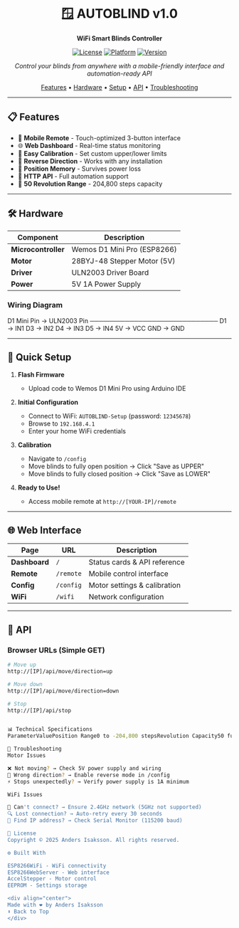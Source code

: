 <div align="center">

# 🪟 AUTOBLIND v1.0

**WiFi Smart Blinds Controller**

[![License](https://img.shields.io/badge/License-All%20Rights%20Reserved-red.svg)](LICENSE)
[![Platform](https://img.shields.io/badge/Platform-ESP8266-blue.svg)](https://www.espressif.com/)
[![Version](https://img.shields.io/badge/Version-1.0-green.svg)]()

*Control your blinds from anywhere with a mobile-friendly interface and automation-ready API*

[Features](#features) • [Hardware](#hardware) • [Setup](#quick-setup) • [API](#api) • [Troubleshooting](#troubleshooting)

</div>

---

## 📋 Features

- 📱 **Mobile Remote** - Touch-optimized 3-button interface
- 🌐 **Web Dashboard** - Real-time status monitoring
- 🔧 **Easy Calibration** - Set custom upper/lower limits
- 🔄 **Reverse Direction** - Works with any installation
- 💾 **Position Memory** - Survives power loss
- 🚀 **HTTP API** - Full automation support
- 📏 **50 Revolution Range** - 204,800 steps capacity

---

## 🛠 Hardware

| Component | Description |
|-----------|-------------|
| **Microcontroller** | Wemos D1 Mini Pro (ESP8266) |
| **Motor** | 28BYJ-48 Stepper Motor (5V) |
| **Driver** | ULN2003 Driver Board |
| **Power** | 5V 1A Power Supply |

### Wiring Diagram
D1 Mini Pin  →  ULN2003 Pin
─────────────────────────────
D1           →  IN1
D3           →  IN2
D4           →  IN3
D5           →  IN4
5V           →  VCC
GND          →  GND

---

## 🚀 Quick Setup

1. **Flash Firmware**
   - Upload code to Wemos D1 Mini Pro using Arduino IDE

2. **Initial Configuration**
   - Connect to WiFi: `AUTOBLIND-Setup` (password: `12345678`)
   - Browse to `192.168.4.1`
   - Enter your home WiFi credentials

3. **Calibration**
   - Navigate to `/config`
   - Move blinds to fully open position → Click "Save as UPPER"
   - Move blinds to fully closed position → Click "Save as LOWER"

4. **Ready to Use!**
   - Access mobile remote at `http://[YOUR-IP]/remote`

---

## 🌐 Web Interface

| Page | URL | Description |
|------|-----|-------------|
| **Dashboard** | `/` | Status cards & API reference |
| **Remote** | `/remote` | Mobile control interface |
| **Config** | `/config` | Motor settings & calibration |
| **WiFi** | `/wifi` | Network configuration |

---

## 🔌 API

### Browser URLs (Simple GET)
```bash
# Move up
http://[IP]/api/move/direction=up

# Move down
http://[IP]/api/move/direction=down

# Stop
http://[IP]/api/stop


📊 Technical Specifications
ParameterValuePosition Range0 to -204,800 stepsRevolution Capacity50 full rotationsStep Resolution4,096 steps/revolutionMax Speed500 steps/secondWiFi2.4GHz 802.11 b/g/nPower Consumption~800mA peak

🔧 Troubleshooting
Motor Issues

❌ Not moving? → Check 5V power supply and wiring
🔄 Wrong direction? → Enable reverse mode in /config
⚡ Stops unexpectedly? → Verify power supply is 1A minimum

WiFi Issues

📶 Can't connect? → Ensure 2.4GHz network (5GHz not supported)
🔍 Lost connection? → Auto-retry every 30 seconds
📍 Find IP address? → Check Serial Monitor (115200 baud)

📄 License
Copyright © 2025 Anders Isaksson. All rights reserved.

⚙️ Built With

ESP8266WiFi - WiFi connectivity
ESP8266WebServer - Web interface
AccelStepper - Motor control
EEPROM - Settings storage

<div align="center">
Made with ❤️ by Anders Isaksson
⬆ Back to Top
</div>

